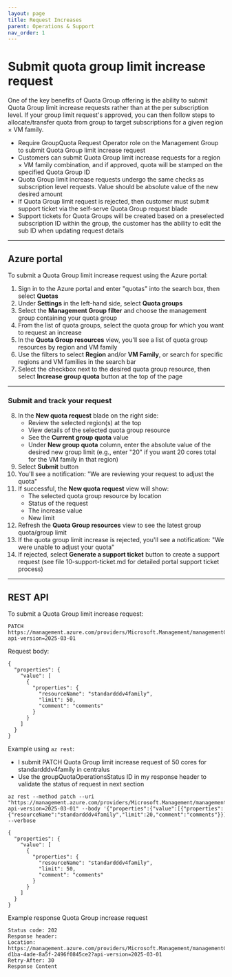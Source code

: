 ```yaml
---
layout: page
title: Request Increases
parent: Operations & Support
nav_order: 1
---
```


# Submit quota group limit increase request

One of the key benefits of Quota Group offering is the ability to submit Quota Group limit increase requests rather than at the per subscription level. If your group limit request's approved, you can then follow steps to allocate/transfer quota from group to target subscriptions for a given region × VM family.

- Require GroupQuota Request Operator role on the Management Group to submit Quota Group limit increase request
- Customers can submit Quota Group limit increase requests for a region × VM family combination, and if approved, quota will be stamped on the specified Quota Group ID
- Quota Group limit increase requests undergo the same checks as subscription level requests. Value should be absolute value of the new desired amount
- If Quota Group limit request is rejected, then customer must submit support ticket via the self-serve Quota Group request blade
- Support tickets for Quota Groups will be created based on a preselected subscription ID within the group, the customer has the ability to edit the sub ID when updating request details

---

## Azure portal

To submit a Quota Group limit increase request using the Azure portal:

1. Sign in to the Azure portal and enter "quotas" into the search box, then select **Quotas**
2. Under **Settings** in the left-hand side, select **Quota groups**
3. Select the **Management Group filter** and choose the management group containing your quota group
4. From the list of quota groups, select the quota group for which you want to request an increase
5. In the **Quota Group resources** view, you'll see a list of quota group resources by region and VM family
6. Use the filters to select **Region** and/or **VM Family**, or search for specific regions and VM families in the search bar
7. Select the checkbox next to the desired quota group resource, then select **Increase group quota** button at the top of the page

---

### Submit and track your request

8. In the **New quota request** blade on the right side:
   - Review the selected region(s) at the top
   - View details of the selected quota group resource
   - See the **Current group quota** value
   - Under **New group quota** column, enter the absolute value of the desired new group limit (e.g., enter "20" if you want 20 cores total for the VM family in that region)
9. Select **Submit** button
10. You'll see a notification: "We are reviewing your request to adjust the quota"
11. If successful, the **New quota request** view will show:
    - The selected quota group resource by location
    - Status of the request
    - The increase value
    - New limit
12. Refresh the **Quota Group resources** view to see the latest group quota/group limit
13. If the quota group limit increase is rejected, you'll see a notification: "We were unable to adjust your quota"
14. If rejected, select **Generate a support ticket** button to create a support request (see file 10-support-ticket.md for detailed portal support ticket process)

---

## REST API

To submit a Quota Group limit increase request:

```
PATCH https://management.azure.com/providers/Microsoft.Management/managementGroups/{managementGroupId}/providers/Microsoft.Quota/groupQuotas/{groupquota}/resourceProviders/Microsoft.Compute/groupQuotaLimits/{location}?api-version=2025-03-01
```

Request body:

```
{
  "properties": {
    "value": [
      {
        "properties": {
          "resourceName": "standardddv4family",
          "limit": 50,
          "comment": "comments"
        }
      }
    ]
  }
}
```

Example using `az rest`:

- I submit PATCH Quota Group limit increase request of 50 cores for standardddv4family in centralus
- Use the groupQuotaOperationsStatus ID in my response header to validate the status of request in next section

```
az rest --method patch --uri "https://management.azure.com/providers/Microsoft.Management/managementGroups/{managementGroupId}/providers/Microsoft.Quota/groupQuotas/{groupquota}/resourceProviders/Microsoft.Compute/groupQuotaLimits/centralus?api-version=2025-03-01" --body '{"properties":{"value":[{"properties":{"resourceName":"standardddv4family","limit":20,"comment":"comments"}}]}}' --verbose
```

```
{
  "properties": {
    "value": [
      {
        "properties": {
          "resourceName": "standardddv4family",
          "limit": 50,
          "comment": "comments"
        }
      }
    ]
  }
}
```

Example response Quota Group increase request

```
Status code: 202
Response header:
Location: https://management.azure.com/providers/Microsoft.Management/managementGroups/{managementGroupId}/providers/Microsoft.Quota/groupQuotas/{groupquota}/groupQuotaOperationsStatus/6c1cdfb8-d1ba-4ade-8a5f-2496f0845ce2?api-version=2025-03-01
Retry-After: 30 
Response Content
```
